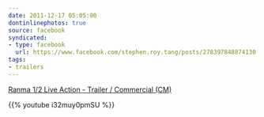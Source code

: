 ```yaml
---
date: 2011-12-17 05:05:00
dontinlinephotos: true
source: facebook
syndicated:
- type: facebook
  url: https://www.facebook.com/stephen.roy.tang/posts/278397848874130
tags:
- trailers
---
```


[Ranma 1/2 Live Action - Trailer / Commercial (CM)](https://www.youtube.com/watch?v=i32muy0pmSU)



{{% youtube i32muy0pmSU %}}